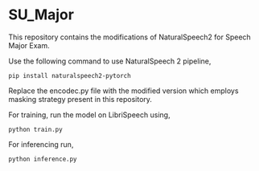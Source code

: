 # SU_Major
This repository contains the modifications of NaturalSpeech2 for Speech Major Exam.

Use the following command to use NaturalSpeech 2 pipeline,
```
pip install naturalspeech2-pytorch
```

Replace the encodec.py file with the modified version which employs masking strategy present in this repository.

For training, run the model on LibriSpeech using,
```
python train.py
```

For inferencing run,
```
python inference.py
```